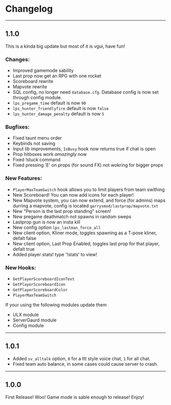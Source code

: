 # Changelog

---
## 1.1.0
This is a kinda big update but most of it is vgui, have fun!

### Changes:
* Improved gamemode sability
* Last prop now get an RPG with one rocket
* Scoreboard rewrite
* Mapvote rewrite
* SQL config, no longer need `database.cfg`. Database config is now set through config module.
* `lps_pregame_time` default is now `90`
* `lps_hunter_friendlyfire` default is now `false`
* `lps_hunter_damage_penalty` default is now `5`

### Bugfixes:
* Fixed taunt menu order
* Keybinds not saving
* Input lib improvements, `IsBusy` hook now returns true if chat is open
* Prop hitboxes work *amazingly* now
* Fixed !stuck command
* Fixed pressing 'E' on props (for sound FX) not wokring for bigger props

### New Features:
* `PlayerMaxTeamSwitch` hook allows you to limit players from team swithing
* New Scoreboard! You can now add icons for each player!
* New Mapvote system, you can now extend, and force (for admins) maps durring a mapvote, config is located `garrysmod/lastprop/mapvote.txt`
* New "Person is the last prop standing" screen!
* New pregame deathmatch not spawns in random sweps
* Lastprop gun is now an insta kill
* New config option `lps_lastman_force_all`
* New client option, Kliner mode, toggles spawning as a T-pose kliner, defalt false
* New client option, Last Prop Enabled, toggles last prop for that player, defalt true
* Added player stats! type '!stats' to view!

### New Hooks:
* `GetPlayerScoreboardIconText`
* `GetPlayerScoreboardIcon`
* `GetPlayerScoreboardColor`
* `PlayerMaxTeamSwitch`

If your using the following modules update them
* ULX module
* ServerGaurd module
* Config module

---
## 1.0.1
* Added `sv_alltalk` option, `0` for a ttt style voice chat, `1` for all chat.
* Fixed team auto balance, in some cases could cause server to crash.

---
## 1.0.0
First Release! Woo! Game mode is sable enough to release! Enjoy!


